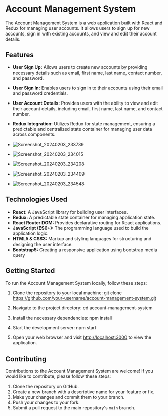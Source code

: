 # Account Management System

The Account Management System is a web application built with React and Redux for managing user accounts. It allows users to sign up for new accounts, sign in with existing accounts, and view and edit their account details.

## Features

- **User Sign Up:** Allows users to create new accounts by providing necessary details such as email, first name, last name, contact number, and password.
- **User Sign In:** Enables users to sign in to their accounts using their email and password credentials.
- **User Account Details:** Provides users with the ability to view and edit their account details, including email, first name, last name, and contact number.
- **Redux Integration:** Utilizes Redux for state management, ensuring a predictable and centralized state container for managing user data across components.

- ![Screenshot_20240203_233739](https://github.com/lalitpal4567/Account-Management-React/assets/103810580/e2916a7e-35b9-47cb-b4e2-894127f35b14)
- ![Screenshot_20240203_234015](https://github.com/lalitpal4567/Account-Management-React/assets/103810580/d4ae50ca-679a-4fc3-afb1-2b29e6eac6c7)
- ![Screenshot_20240203_234208](https://github.com/lalitpal4567/Account-Management-React/assets/103810580/7328aa71-1b73-477b-9c5f-42f00db17d06)
- ![Screenshot_20240203_234409](https://github.com/lalitpal4567/Account-Management-React/assets/103810580/d7069bd1-b2ef-47b4-80ce-f6f15e10fae6)
- ![Screenshot_20240203_234548](https://github.com/lalitpal4567/Account-Management-React/assets/103810580/9231f6e7-30dd-45a5-b72d-6dcd03a98c78)


## Technologies Used

- **React:** A JavaScript library for building user interfaces.
- **Redux:** A predictable state container for managing application state.
- **React Router DOM:** Provides declarative routing for React applications.
- **JavaScript (ES6+):** The programming language used to build the application logic.
- **HTML5 & CSS3:** Markup and styling languages for structuring and designing the user interface.
- **Bootstrap5:** Creating a responsive application using bootstrap media query

## Getting Started

To run the Account Management System locally, follow these steps:

1. Clone the repository to your local machine:
   git clone https://github.com/your-username/account-management-system.git
   
2. Navigate to the project directory:
   cd account-management-system
   
3. Install the necessary dependencies:
   npm install
   
4. Start the development server:
   npm start

   
5. Open your web browser and visit [http://localhost:3000](http://localhost:3000) to view the application.

## Contributing

Contributions to the Account Management System are welcome! If you would like to contribute, please follow these steps:

1. Clone the repository on GitHub.
2. Create a new branch with a descriptive name for your feature or fix.
3. Make your changes and commit them to your branch.
4. Push your changes to your fork.
5. Submit a pull request to the main repository's `main` branch.








